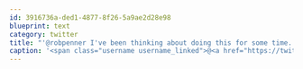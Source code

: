 ```yaml
---
id: 3916736a-ded1-4877-8f26-5a9ae2d28e98
blueprint: text
category: twitter
title: "'@robpenner I've been thinking about doing this for some time.  Thanks"
caption: '<span class="username username_linked">@<a href="https://twitter.com/robpenner" title="Robert Penner">robpenner</a></span> I''ve been thinking about doing this for some time.  Thanks'
---
```

